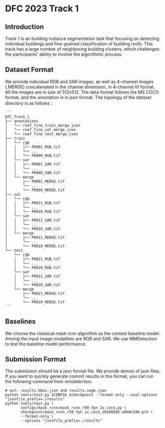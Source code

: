 # DFC 2023 Track 1 
## Introduction
Track 1 is an building instance segmentation task that focusing on detecting individual buildings and fine-grained classification of building roofs.
This track has a large number of neighboring building clusters, which challenges the participants' ability to involve the algorithmic process.
## Dataset Format
We provide individual RGB and SAR images, as well as 4-channel images (.MERGE) concatenated in the channel dimension, in 4-channel tif format.
All the images are in size of 512x512.
The data format follows the MS COCO format, and the annotation is in json format.
The topology of the dataset directory is as follows：

    ```
    DFC_Track_1
    ├── annotations
    │   └── roof_fine_train_merge.json
    │   └── roof_fine_val_merge.json
    │   └── roof_fine_test_merge.json
    ├── train
    │   └── rgb
    │   │   ├── P0001_RGB.tif
    │   │   └── ...
    │   │   └── P0009_RGB.tif
    │   └── sar
    │   │   ├── P0001_SAR.tif
    │   │   └── ...
    │   │   └── P0009_SAR.tif
    │   └── merge
    │       ├── P0001_MERGE.tif
    │       └── ...
    │       └── P0009_MERGE.tif
    ├── val
    │   └── rgb
    │   │   ├── P0011_RGB.tif
    │   │   └── ...
    │   │   └── P0019_RGB.tif
    │   └── sar
    │   │   ├── P0011_SAR.tif
    │   │   └── ...
    │   │   └── P0019_SAR.tif
    │   └── merge
    │       ├── P0011_MERGE.tif
    │       └── ...
    │       └── P0019_MERGE.tif
    └── test
        └── rgb
        │   ├── P0021_RGB.tif
        │   └── ...
        │   └── P0029_RGB.tif
        └── sar
        │   ├── P0021_SAR.tif
        │   └── ...
        │   └── P0029_SAR.tif
        └── merge
            ├── P0021_MERGE.tif
            └── ...
            └── P0029_MERGE.tif
    ```
## Baselines
We choose the classical mask rcnn algorithm as the contest baseline model. Among the input image modalities are RGB and SAR.
We use MMDetection to test the baseline model performance.

## Submission Format
The submission should be a json format file.
We provide demos of json files.
If you want to quickly generate commit results in this format, you can run the following command from mmdetection.
```
# out: results.bbox.json and results.segm.json
python tools/test.py $CONFIG $checkpoint --format-only --eval-options "jsonfile_prefix=./results"
python tools/test.py \
       configs/mask_rcnn/mask_rcnn_r50_fpn_1x_coco.py \
       checkpoint/mask_rcnn_r50_fpn_1x_coco_20200205-d4b0c5d6.pth \
       --format-only \
       --options "jsonfile_prefix=./results"
```
